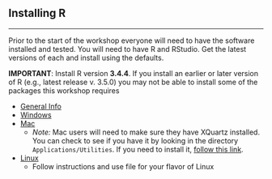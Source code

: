 ## Installing R

---

Prior to the start of the workshop everyone will need to have the software 
installed and tested.  You will need to have  R and RStudio.  Get the latest versions of each and install using the defaults.  

__IMPORTANT__: Install R version **3.4.4**. If you install an earlier or later version of R (e.g., latest release v. 3.5.0) you may not be able to install some of the packages this workshop requires

- [General Info](http://cran.r-project.org/)
- [Windows](http://cran.r-project.org/bin/windows/base/R-3.4.4-win.exe)
- [Mac](http://cran.r-project.org/bin/macosx/R-3.4.4.pkg)
    - *Note:* Mac users will need to make sure they have XQuartz installed. You can check to see if you have it by looking in the directory `Applications/Utilities`.  If you need to install it, [follow this link](http://xquartz.macosforge.org/landing/).
- [Linux](https://cran.r-project.org/bin/linux/)
    - Follow instructions and use file for your flavor of Linux


